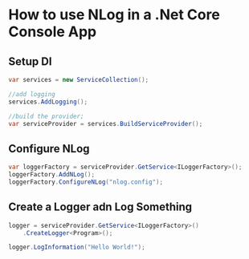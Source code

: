 # How to use NLog in a .Net Core Console App

## Setup DI
```c#
var services = new ServiceCollection();

//add logging
services.AddLogging();

//build the provider;
var serviceProvider = services.BuildServiceProvider();

```

## Configure NLog
```c#
var loggerFactory = serviceProvider.GetService<ILoggerFactory>();
loggerFactory.AddNLog();
loggerFactory.ConfigureNLog("nlog.config");
```

## Create a Logger adn Log Something
```c#
logger = serviceProvider.GetService<ILoggerFactory>()
    .CreateLogger<Program>();

logger.LogInformation("Hello World!");
```